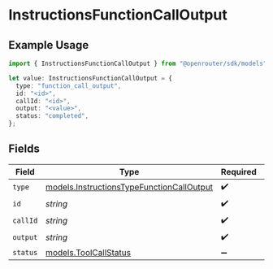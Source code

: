 # InstructionsFunctionCallOutput

## Example Usage

```typescript
import { InstructionsFunctionCallOutput } from "@openrouter/sdk/models";

let value: InstructionsFunctionCallOutput = {
  type: "function_call_output",
  id: "<id>",
  callId: "<id>",
  output: "<value>",
  status: "completed",
};
```

## Fields

| Field                                                                                        | Type                                                                                         | Required                                                                                     | Description                                                                                  | Example                                                                                      |
| -------------------------------------------------------------------------------------------- | -------------------------------------------------------------------------------------------- | -------------------------------------------------------------------------------------------- | -------------------------------------------------------------------------------------------- | -------------------------------------------------------------------------------------------- |
| `type`                                                                                       | [models.InstructionsTypeFunctionCallOutput](../models/instructionstypefunctioncalloutput.md) | :heavy_check_mark:                                                                           | N/A                                                                                          |                                                                                              |
| `id`                                                                                         | *string*                                                                                     | :heavy_check_mark:                                                                           | N/A                                                                                          |                                                                                              |
| `callId`                                                                                     | *string*                                                                                     | :heavy_check_mark:                                                                           | N/A                                                                                          |                                                                                              |
| `output`                                                                                     | *string*                                                                                     | :heavy_check_mark:                                                                           | N/A                                                                                          |                                                                                              |
| `status`                                                                                     | [models.ToolCallStatus](../models/toolcallstatus.md)                                         | :heavy_minus_sign:                                                                           | N/A                                                                                          | completed                                                                                    |